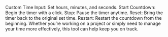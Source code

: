Custom Time Input: Set hours, minutes, and seconds.
Start Countdown: Begin the timer with a click.
Stop: Pause the timer anytime.
Reset: Bring the timer back to the original set time.
Restart: Restart the countdown from the beginning.
Whether you’re working on a project or simply need to manage your time more effectively, this tool can help keep you on track. 
